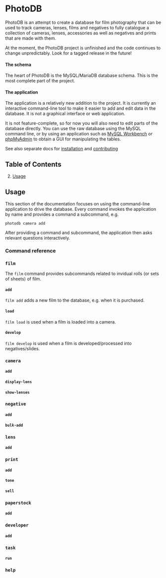 PhotoDB
=======

PhotoDB is an attempt to create a database for film photography that can be used to track
cameras, lenses, films and negatives to fully catalogue a collection of cameras, lenses,
accessories as well as negatives and prints that are made with them.

At the moment, the PhotoDB project is unfinished and the code continues to change unpredictably.
Look for a tagged release in the future!

#### The schema

The heart of PhotoDB is the MySQL/MariaDB database schema. This is the most complete
part of the project.

#### The application

The application is a relatively new addition to the project. It is currently an interactive
command-line tool to make it easier to add and edit data in the database. It is not a graphical
interface or web application.

It is not feature-complete, so for now you will also need to edit parts of the database directly.
You can use the raw database using the MySQL command line, or by using an application such as
[MySQL Workbench](http://www.mysql.com/products/workbench/) or
[phpMyAdmin](http://www.phpmyadmin.net/home_page/index.php) to obtain a GUI for manipulating the tables.

See also separate docs for [installation](docs/INSTALL.md) and [contributing](docs/CONTRIBUTING.md)

## Table of Contents

2. [Usage](#usage)

## Usage

This section of the documentation focuses on using the command-line application to drive the database.
Every command invokes the application by name and provides a command a subcommand, e.g.

```
photodb camera add
```

After providing a command and subcommand, the application then asks relevant questions interactively.

### Command reference

### `film`
The `film` command provides subcommands related to invidual rolls (or sets of sheets) of film.
#### `add`
`film add` adds a new film to the database, e.g. when it is purchased.
#### `load`
`film load` is used when a film is loaded into a camera.
#### `develop`
`film develop` is used when a film is developed/processed into negatives/slides.

### `camera`
#### `add`
#### `display-lens`
#### `show-lenses`

### `negative`
#### `add`
#### `bulk-add`

### `lens`
#### `add`

### `print`
#### `add`
#### `tone`
#### `sell`

### `paperstock`
#### `add`

### `developer`
#### `add`

### `task`
#### `run`

### `help`
